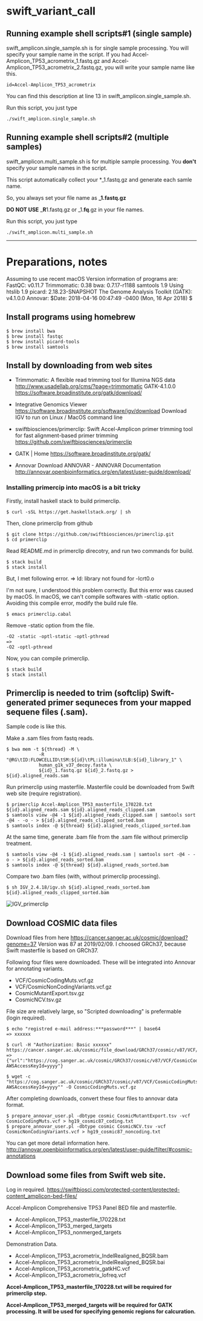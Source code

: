 # swift_variant_call

## Running example shell scripts#1 (single sample)
swift_amplicon.single_sample.sh is for single sample processing.
You will specify your sample name in the script.
If you had Accel-Amplicon_TP53_acrometrix_1.fastq.gz and Accel-Amplicon_TP53_acrometrix_2.fastq.gz, you will write your sample name like this.
```
id=Accel-Amplicon_TP53_acrometrix
```
You can find this description at line 13 in swift_amplicon.single_sample.sh.

Run this script, you just type
```
./swift_amplicon.single_sample.sh
```

## Running example shell scripts#2 (multiple samples)
swift_amplicon.multi_sample.sh is for multiple sample processing.
You **don't** specify your sample names in the script.

This script automatically collect your *_1.fastq.gz and generate each samle name.

So, you always set your file name as **_1.fastq.gz**

**DO NOT USE** _**R**1.fastq.gz or _1.**fq**.gz in your file names.

Run this script, you just type
```
./swift_amplicon.multi_sample.sh
```

----

# Preparations, notes
Assuming to use recent macOS
Version information of programs are:
FastQC: v0.11.7
Trimmomatic: 0.38
bwa: 0.7.17-r1188
samtools 1.9
Using htslib 1.9
picard: 2.18.23-SNAPSHOT
The Genome Analysis Toolkit (GATK): v4.1.0.0
Annovar: $Date: 2018-04-16 00:47:49 -0400 (Mon, 16 Apr 2018) $

## Install programs using homebrew
```
$ brew install bwa
$ brew install fastqc
$ brew install picard-tools
$ brew install samtools
```

## Install by downloading from web sites
- Trimmomatic: A flexible read trimming tool for Illumina NGS data http://www.usadellab.org/cms/?page=trimmomatic
GATK-4.1.0.0 https://software.broadinstitute.org/gatk/download/

- Integrative Genomics Viewer https://software.broadinstitute.org/software/igv/download
Download IGV to run on Linux / MacOS command line

- swiftbiosciences/primerclip: Swift Accel-Amplicon primer trimming tool for fast alignment-based primer trimming https://github.com/swiftbiosciences/primerclip

- GATK | Home https://software.broadinstitute.org/gatk/

- Annovar Download ANNOVAR - ANNOVAR Documentation http://annovar.openbioinformatics.org/en/latest/user-guide/download/


### Installing primercip into macOS is a bit tricky
Firstly, install haskell stack to build primerclip.
```
$ curl -sSL https://get.haskellstack.org/ | sh
```
Then, clone primerclip from github
```
$ git clone https://github.com/swiftbiosciences/primerclip.git
$ cd primerclip
```
Read README.md in primerclip direcotry, and run two commands for build.
```
$ stack build
$ stack install
```
But, I met following error.
=> ld: library not found for -lcrt0.o

I'm not sure, I understood this problem correctly. But this error was caused by macOS.
In macOS, we can't compile softwares with -static option.
Avoiding this compile error, modify the build rule file.
```
$ emacs primerclip.cabal
```
Remove -static option from the file.
```
-O2 -static -optl-static -optl-pthread
=>
-O2 -optl-pthread
```

Now, you can compile primerclip.
```
$ stack build
$ stack install
```

## Primerclip is needed to trim (softclip) Swift-generated primer sequneces from your mapped sequene files (.sam).
Sample code is like this.

Make a .sam files from fastq reads.
```
$ bwa mem -t ${thread} -M \
            -R "@RG\tID:FLOWCELLID\tSM:${id}\tPL:illumina\tLB:${id}_library_1" \
            human_g1k_v37_decoy.fasta \
            ${id}_1.fastq.gz ${id}_2.fastq.gz > ${id}.aligned_reads.sam
```
Run primerclip using masterfile. Masterfile could be downloaded from Swift web site (require registration).
```
$ primerclip Accel-Amplicon_TP53_masterfile_170228.txt ${id}.aligned_reads.sam ${id}.aligned_reads_clipped.sam
$ samtools view -@4 -1 ${id}.aligned_reads_clipped.sam | samtools sort -@4 - -o - > ${id}.aligned_reads_clipped_sorted.bam
$ samtools index -@ ${thread} ${id}.aligned_reads_clipped_sorted.bam
```
At the same time, generate .bam file from the .sam file without primerclip treatment.
```
$ samtools view -@4 -1 ${id}.aligned_reads.sam | samtools sort -@4 - -o - > ${id}.aligned_reads_sorted.bam
$ samtools index -@ ${thread} ${id}.aligned_reads_sorted.bam
```
Compare two .bam files (with, without primerclip processing).
```
$ sh IGV_2.4.18/igv.sh ${id}.aligned_reads_sorted.bam ${id}.aligned_reads_clipped_sorted.bam
```
![IGV_primerclip](https://raw.githubusercontent.com/makohda/swift_variant_call/master/images/primerclip.png)


## Download COSMIC data files
Download files from here https://cancer.sanger.ac.uk/cosmic/download?genome=37
Version was 87 at 2019/02/09.
I choosed GRCh37, because Swift masterfile is based on GRCh37.

Following four files were downloaded. These will be integrated into Annovar for annotating variants.
- VCF/CosmicCodingMuts.vcf.gz
- VCF/CosmicNonCodingVariants.vcf.gz
- CosmicMutantExport.tsv.gz
- CosmicNCV.tsv.gz

File size are relatively large, so "Scripted downloading" is prefermable (login required).
```
$ echo "registred e-mail address:***password***" | base64
=> xxxxxx

$ curl -H "Authorization: Basic xxxxxx" https://cancer.sanger.ac.uk/cosmic/file_download/GRCh37/cosmic/v87/VCF/CosmicCodingMuts.vcf.gz
=> {"url":"https://cog.sanger.ac.uk/cosmic/GRCh37/cosmic/v87/VCF/CosmicCodingMuts.vcf.gz?AWSAccessKeyId=yyyy"}

$ wget -c "https://cog.sanger.ac.uk/cosmic/GRCh37/cosmic/v87/VCF/CosmicCodingMuts.vcf.gz?AWSAccessKeyId=yyyy"" -O CosmicCodingMuts.vcf.gz
```

After completing downloads, convert these four files to annovar data format.
```
$ prepare_annovar_user.pl -dbtype cosmic CosmicMutantExport.tsv -vcf CosmicCodingMuts.vcf > hg19_cosmic87_coding.txt
$ prepare_annovar_user.pl -dbtype cosmic CosmicNCV.tsv -vcf CosmicNonCodingVariants.vcf > hg19_cosmic87_noncoding.txt
```
You can get more detail information here.
http://annovar.openbioinformatics.org/en/latest/user-guide/filter/#cosmic-annotations

## Download some files from Swift web site.
Log in required.
https://swiftbiosci.com/protected-content/protected-content_amplicon-bed-files/

Accel-Amplicon Comprehensive TP53 Panel BED file and masterfile.
- Accel-Amplicon_TP53_masterfile_170228.txt
- Accel-Amplicon_TP53_merged_targets
- Accel-Amplicon_TP53_nonmerged_targets

Demonstration Data.
- Accel-Amplicon_TP53_acrometrix_IndelRealigned_BQSR.bam
- Accel-Amplicon_TP53_acrometrix_IndelRealigned_BQSR.bai
- Accel-Amplicon_TP53_acrometrix_gatkHC.vcf
- Accel-Amplicon_TP53_acrometrix_lofreq.vcf

**Accel-Amplicon_TP53_masterfile_170228.txt will be required for primerclip step.**

**Accel-Amplicon_TP53_merged_targets will be required for GATK processing. It will be used for specifying genomic regions for calcuration.**

